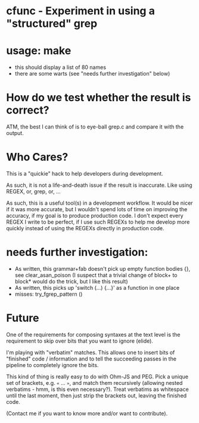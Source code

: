 # cfunc - Experiment in using a "structured" grep

# usage: make
- this should display a list of 80 names
- there are some warts (see "needs further investigation" below)

# How do we test whether the result is correct?
ATM, the best I can think of is to eye-ball grep.c and compare it with the output.

# Who Cares?

This is a "quickie" hack to help developers during development.

As such, it is not a life-and-death issue if the result is inaccurate.  Like using REGEX, or, grep, or, ...

As such, this is a useful tool(s) in a development workflow.  It would be nicer if it was more accurate, but I wouldn't spend lots of time on improving the accuracy, if my goal is to produce production code.  I don't expect every REGEX I write to be perfect, if I use such REGEXs to help me develop more quickly instead of using the REGEXs directly in production code.

# needs further investigation:
- As written, this grammar+fab doesn't pick up empty function bodies {}, see clear_asan_poison (I suspect that a trivial change of block+ to block* would do the trick, but I like this result)
- As written, this picks up 'switch (...) {...}' as a function in one place
- misses: try_fgrep_pattern ()

# Future
One of the requirements for composing syntaxes at the text level is the requirement to skip over bits that you want to ignore (elide).

I'm playing with "verbatim" matches.  This allows one to insert bits of "finished" code / information and to tell the succeeding passes in the pipeline to completely ignore the bits.

This kind of thing is really easy to do with Ohm-JS and PEG.  Pick a unique set of brackets, e.g. `«` ... `»`, and match them recursively (allowing nested verbatims - hmm, is this even necessary?).  Treat verbatims as whitespace until the last moment, then just strip the brackets out, leaving the finished code.

(Contact me if you want to know more and/or want to contribute).
